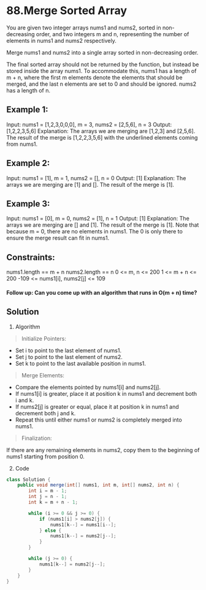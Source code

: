 # 88.Merge Sorted Array
You are given two integer arrays nums1 and nums2, sorted in non-decreasing order, and two integers m and n, representing the number of elements in nums1 and nums2 respectively.

Merge nums1 and nums2 into a single array sorted in non-decreasing order.

The final sorted array should not be returned by the function, but instead be stored inside the array nums1. To accommodate this, nums1 has a length of m + n, where the first m elements denote the elements that should be merged, and the last n elements are set to 0 and should be ignored. nums2 has a length of n.

 

## Example 1:

Input: nums1 = [1,2,3,0,0,0], m = 3, nums2 = [2,5,6], n = 3
Output: [1,2,2,3,5,6]
Explanation: The arrays we are merging are [1,2,3] and [2,5,6].
The result of the merge is [1,2,2,3,5,6] with the underlined elements coming from nums1.
## Example 2:

Input: nums1 = [1], m = 1, nums2 = [], n = 0
Output: [1]
Explanation: The arrays we are merging are [1] and [].
The result of the merge is [1].
## Example 3:

Input: nums1 = [0], m = 0, nums2 = [1], n = 1
Output: [1]
Explanation: The arrays we are merging are [] and [1].
The result of the merge is [1].
Note that because m = 0, there are no elements in nums1. The 0 is only there to ensure the merge result can fit in nums1.
 

## Constraints:

nums1.length == m + n
nums2.length == n
0 <= m, n <= 200
1 <= m + n <= 200
-109 <= nums1[i], nums2[j] <= 109
 

#### Follow up: Can you come up with an algorithm that runs in O(m + n) time?

## Solution
1. Algorithm

> Initialize Pointers:

* Set i to point to the last element of nums1.
* Set j to point to the last element of nums2.
* Set k to point to the last available position in nums1.

> Merge Elements:

* Compare the elements pointed by nums1[i] and nums2[j].
* If nums1[i] is greater, place it at position k in nums1 and decrement both i and k.
* If nums2[j] is greater or equal, place it at position k in nums1 and decrement both j and k.
* Repeat this until either nums1 or nums2 is completely merged into nums1.
> Finalization:

If there are any remaining elements in nums2, copy them to the beginning of nums1 starting from position 0.

 2. Code
```java
class Solution {
    public void merge(int[] nums1, int m, int[] nums2, int n) {
        int i = m - 1; 
        int j = n - 1;
        int k = m + n - 1;

        while (i >= 0 && j >= 0) {
            if (nums1[i] > nums2[j]) {
                nums1[k--] = nums1[i--];
            } else {
                nums1[k--] = nums2[j--];
            }
        }

        while (j >= 0) {
            nums1[k--] = nums2[j--];
        }
    }
}
```
